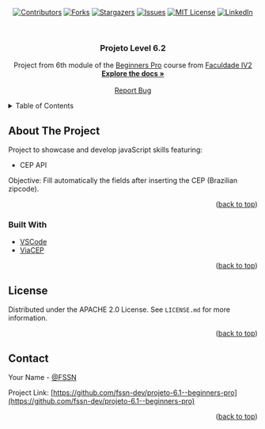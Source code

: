 <!-- PROJECT SHIELDS -->

<div align="center">

[![Contributors][contributors-shield]][contributors-url]
[![Forks][forks-shield]][forks-url]
[![Stargazers][stars-shield]][stars-url]
[![Issues][issues-shield]][issues-url]
[![MIT License][license-shield]][license-url]
[![LinkedIn][linkedin-shield]][linkedin-url]

</div>


<br />

  <h3 align="center">Projeto Level 6.2</h3>

  <p align="center">
   Project from 6th module of the <a href="https://beginnerspro.faculdadeiv2.com.br/">Beginners Pro</a> course from <a href="https://faculdadeiv2.com.br/">Faculdade IV2</a>
    <br />
    <a href="https://github.com/fssn-dev/projeto-6.1--beginners-pro"><strong>Explore the docs »</strong></a>
    <br />
    <br />
     <!--
    <a href="https://github.com/othneildrew/Best-README-Template">View Demo</a>
    ·
    -->
    <a href="https://github.com/fssn-dev/projeto-6.1--beginners-pro/issues">Report Bug</a>
    <!--
    ·
    <a href="#/issues">Request Feature</a>
    <!--
  </p>
</div>

<!-- TABLE OF CONTENTS -->
<details>
  <summary>Table of Contents</summary>
  <ol>
    <li>
      <a href="#about-the-project">About The Project</a>
      <ul>
        <li><a href="#built-with">Built With</a></li>
      </ul>
    </li>
    <li><a href="#license">License</a></li>
    <li><a href="#contact">Contact</a></li>
  </ol>
</details>

<!-- ABOUT THE PROJECT -->
## About The Project

Project to showcase  and develop javaScript skills featuring:

* CEP API

  
  
Objective: Fill automatically the fields after inserting the CEP (Brazilian zipcode).


<p align="right">(<a href="#top">back to top</a>)</p>


### Built With

* [VSCode](https://code.visualstudio.com/)
* [ViaCEP](https://viacep.com.br)


<p align="right">(<a href="#top">back to top</a>)</p>


<!-- LICENSE -->
## License

Distributed under the APACHE 2.0 License. See `LICENSE.md` for more information.

<p align="right">(<a href="#top">back to top</a>)</p>


<!-- CONTACT -->
## Contact

Your Name - [@FSSN](https://www.linkedin.com/in/fssn)

Project Link: [https://github.com/fssn-dev/projeto-6.1--beginners-pro](https://github.com/fssn-dev/projeto-6.1--beginners-pro)

<p align="right">(<a href="#top">back to top</a>)</p>

<!-- ACKNOWLEDGMENTS -->

<!-- ## Acknowledgments

*[name](url) -->



[contributors-shield]: https://img.shields.io/github/contributors/fssn-dev/projeto-6.1--beginners-pro.svg?style=for-the-badge
[contributors-url]: https://github.com/fssn-dev/projeto-6.1--beginners-pro/graphs/contributors
[forks-shield]: https://img.shields.io/github/forks/fssn-dev/projeto-6.1--beginners-pro.svg?style=for-the-badge
[forks-url]: https://github.com/fssn-dev/projeto-6.1--beginners-pro/network/members
[stars-shield]: https://img.shields.io/github/stars/fssn-dev/projeto-6.1--beginners-pro.svg?style=for-the-badge
[stars-url]: https://github.com/fssn-dev/projeto-6.1--beginners-pro/stargazers
[issues-shield]: https://img.shields.io/github/issues/fssn-dev/projeto-6.1--beginners-pro.svg?style=for-the-badge
[issues-url]: https://github.com/fssn-dev/projeto-6.1--beginners-pro/issues
[license-shield]: https://img.shields.io/github/license/fssn-dev/projeto-6.1--beginners-pro.svg?style=for-the-badge
[license-url]: https://github.com/fssn-dev/projeto-6.1--beginners-pro/blob/main/License.md
[linkedin-shield]: https://img.shields.io/badge/-LinkedIn-black.svg?style=for-the-badge&logo=linkedin&colorB=555
[linkedin-url]: https://linkedin.com/in/fssn
